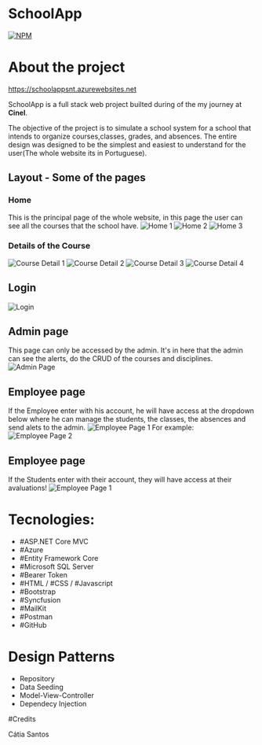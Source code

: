 # SchoolApp
[![NPM](https://img.shields.io/npm/l/react)](https://github.com/Catia0202/SchoolApp/blob/main/LICENSE) 

# About the project

https://schoolappsnt.azurewebsites.net

SchoolApp is a full stack web project builted during of the my journey at **Cinel**. 



The objective of the project is to simulate a school system for a school that intends to organize courses,classes, grades, and absences. The entire design was designed to be the simplest and easiest to understand for the user(The whole website its in Portuguese).

## Layout - Some of the pages
### Home
This is the principal page of the whole website, in this page the user can see all the courses that the school have.
![Home 1](https://user-images.githubusercontent.com/73889708/210181108-c880d2a3-495d-406e-8e75-9392f42c8a05.png)
![Home 2](https://user-images.githubusercontent.com/73889708/210181235-252f2b35-eb7b-4ff2-b3dd-3d35ad356fd6.png)
![Home 3](https://user-images.githubusercontent.com/73889708/210181204-0b3c3fed-2829-4ef8-93f1-7c3b55d8e511.png)
### Details of the Course 
![Course Detail 1](https://user-images.githubusercontent.com/73889708/210181429-d84f001d-3082-43e3-94d4-f39d0c91f1db.png)
![Course Detail 2](https://user-images.githubusercontent.com/73889708/210181404-f6e78e32-ceab-4521-9592-ad333574abd5.png)
![Course Detail 3](https://user-images.githubusercontent.com/73889708/210181461-bdc57314-4101-46fc-9257-7e86cef39741.png)
![Course Detail 4](https://user-images.githubusercontent.com/73889708/210181489-ea8d3e91-cf56-42ef-8783-b9f5bf2f1fee.png)
## Login
![Login](https://user-images.githubusercontent.com/73889708/210181671-50f974b0-dce7-4b84-9a7d-9c36426902e7.png)
## Admin page
This page can only be accessed by the admin. It's in here that the admin can see the alerts, do the CRUD of the courses and disciplines.
![Admin Page](https://user-images.githubusercontent.com/73889708/210181762-72df6ce9-2b77-4527-be6c-402ca8d9ead4.png)
## Employee page
If the Employee enter with his account, he will have access at the dropdown below where he can manage the students, the classes, the absences and send alets to the admin.
![Employee Page 1](https://user-images.githubusercontent.com/73889708/210181900-1dbc20e0-861f-4393-9527-d3be7d8fa14c.png)
For example:
![Employee Page 2](https://user-images.githubusercontent.com/73889708/210181946-6c8300a5-a3b2-4149-b31d-43e5f96b4dea.png)
## Employee page
If the Students enter with their account, they will have access at their avaluations!
![Employee Page 1](https://user-images.githubusercontent.com/73889708/210182114-be69e874-ffea-4d84-8428-11ae953cb76e.png)

# Tecnologies:
- #ASP.NET Core MVC
- #Azure
- #Entity Framework Core
- #Microsoft SQL Server
- #Bearer Token
- #HTML / #CSS / #Javascript
- #Bootstrap
- #Syncfusion
- #MailKit
- #Postman
- #GitHub
# Design Patterns
- Repository
- Data Seeding
- Model-View-Controller
- Dependecy Injection



#Credits

Cátia Santos

